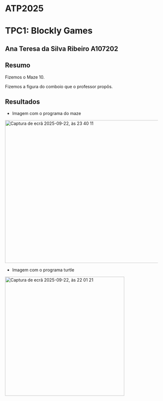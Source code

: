 
# ATP2025
# TPC1: Blockly Games

## Ana Teresa da Silva Ribeiro  A107202

## Resumo
Fizemos o Maze 10.

Fizemos a figura do comboio que o professor propôs.

## Resultados

* Imagem com o programa do maze
<img width="851" height="469" alt="Captura de ecrã 2025-09-22, às 23 40 11" src="https://github.com/user-attachments/assets/6574d5f9-e2bb-45a2-a43b-b58b1bdf81fb" />

* Imagem com o programa turtle
<img width="393" height="391" alt="Captura de ecrã 2025-09-22, às 22 01 21" src="https://github.com/user-attachments/assets/b255651a-993f-4638-85ac-2b3460329f8e" />
